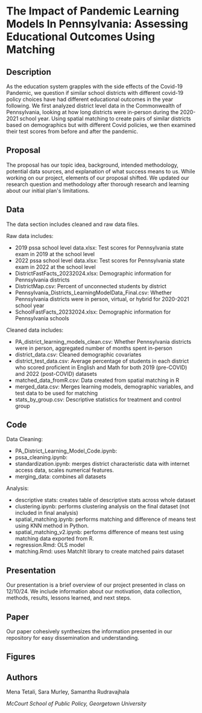 # The Impact of Pandemic Learning Models In Pennsylvania: Assessing  Educational Outcomes Using Matching

## Description
As the education system grapples with the side effects of the Covid-19 Pandemic, we question if similar school districts with different covid-19 policy choices have had different educational outcomes in the year following. We first analyzed district level data in the Commonwealth of Pennsylvania, looking at how long districts were in-person during the 2020-2021 school year. Using spatial matching to create pairs of similar districts based on demographics but with different Covid policies, we then examined their test scores from before and after the pandemic.

## Proposal
The proposal has our topic idea, background, intended methodology, potential data sources, and explanation of what success means to us. While working on our project, elements of our proposal shifted. We updated our research question and methodology after thorough research and learning about our initial plan's limitations.

## Data
The data section includes cleaned and raw data files. 

Raw data includes: 
- 2019 pssa school level data.xlsx: Test scores for Pennsylvania state exam in 2019 at the school level
- 2022 pssa school level data.xlsx: Test scores for Pennsylvania state exam in 2022 at the school level
- DistrictFastFacts_20232024.xlsx: Demographic information for Pennsylvania districts
- DistrictMap.csv: Percent of unconnected students by district
- Pennsylvania_Districts_LearningModelData_Final.csv: Whether Pennsylvania districts were in person, virtual, or hybrid for 2020-2021 school year
- SchoolFastFacts_20232024.xlsx: Demographic information for Pennsylvania schools

Cleaned data includes:
- PA_district_learning_models_clean.csv: Whether Pennsylvania districts were in person, aggregated number of months spent in-person
- district_data.csv: Cleaned demographic covariates
- district_test_data.csv: Average percentage of students in each district who scored proficient in English and Math for both 2019 (pre-COVID) and 2022 (post-COVID) datasets
- matched_data_fromR.csv: Data created from spatial matching in R
- merged_data.csv: Merges learning models, demographic variables, and test data to be used for matching
- stats_by_group.csv: Descriptive statistics for treatment and control group

## Code

Data Cleaning: 
- PA_District_Learning_Model_Code.ipynb: 
- pssa_cleaning.ipynb: 
- standardization.ipynb: merges district characteristic data with internet access data, scales numerical features. 
- merging_data: combines all datasets

Analysis: 
- descriptive stats: creates table of descriptive stats across whole dataset
- clustering.ipynb: performs clustering analysis on the final dataset (not  included in final analysis)
- spatial_matching.ipynb: performs matching and difference of means test using KNN method in Python. 
- spatial_matching_v2.ipynb: performs difference of means test using matching data exported from R. 
- regression.Rmd: OLS model 
- matching.Rmd: uses MatchIt library to create matched pairs dataset 


## Presentation
Our presentation is a brief overview of our project presented in class on 12/10/24. We include information about our motivation, data collection, methods, results, lessons learned, and next steps.

## Paper
Our paper cohesively synthesizes the information presented in our repository for easy dissemination and understanding.

## Figures

## Authors
Mena Tetali, Sara Murley, Samantha Rudravajhala 

_McCourt School of Public Policy, Georgetown University_
